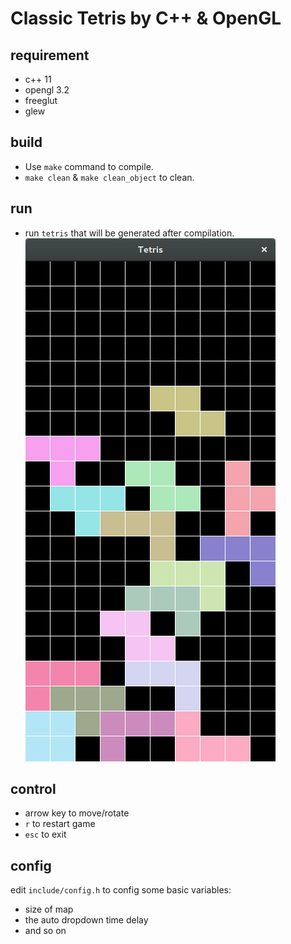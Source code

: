 # Classic Tetris by C++ & OpenGL
## requirement
- c++ 11
- opengl 3.2
- freeglut
- glew
## build
- Use `make` command to compile.
- `make clean` & `make clean_object` to clean.
## run
- run `tetris` that will be generated after compilation.
![demo](./src/demo.png)
## control
- arrow key to move/rotate
- `r` to restart game
- `esc` to exit
## config
edit `include/config.h` to config some basic variables:
- size of map
- the auto dropdown time delay
- and so on